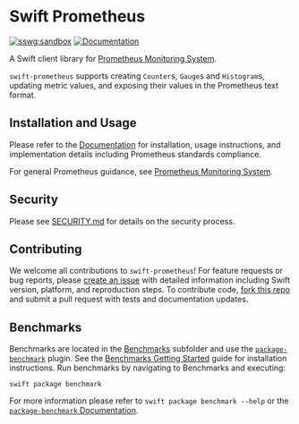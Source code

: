 # Swift Prometheus

[![sswg:sandbox](https://img.shields.io/badge/sswg-sandbox-yellow.svg)][SSWG-Incubation]
[![Documentation](http://img.shields.io/badge/read_the-docs-2196f3.svg)][Documentation]

A Swift client library for [Prometheus Monitoring System](https://github.com/prometheus/prometheus).

`swift-prometheus` supports creating `Counter`s, `Gauge`s and `Histogram`s, updating metric values, and exposing their values in the Prometheus text format.

## Installation and Usage

Please refer to the [Documentation][Documentation] for installation, usage instructions, and implementation details including Prometheus standards compliance.

For general Prometheus guidance, see [Prometheus Monitoring System][prometheus-docs].

## Security

Please see [SECURITY.md](SECURITY.md) for details on the security process.

## Contributing

We welcome all contributions to `swift-prometheus`! For feature requests or bug reports, please [create an issue](https://github.com/swift-server/swift-prometheus/issues/new) with detailed information including Swift version, platform, and reproduction steps. To contribute code, [fork this repo](https://github.com/swift-server/swift-prometheus/fork) and submit a pull request with tests and documentation updates.

## Benchmarks

Benchmarks are located in the [Benchmarks](/Benchmarks/) subfolder and use the [`package-benchmark`](https://github.com/ordo-one/package-benchmark) plugin. See the [Benchmarks Getting Started]((https://swiftpackageindex.com/ordo-one/package-benchmark/documentation/benchmark/gettingstarted#Installing-Prerequisites-and-Platform-Support)) guide for installation instructions. Run benchmarks by navigating to Benchmarks and executing:

```
swift package benchmark
```

For more information please refer to `swift package benchmark --help` or the [`package-benchmark` Documentation](https://swiftpackageindex.com/ordo-one/package-benchmark/documentation/benchmark).


[Documentation]: https://swiftpackageindex.com/swift-server/swift-prometheus/documentation/prometheus
[prometheus-docs]: https://prometheus.io/docs/introduction/overview/
[SSWG-Incubation]: https://www.swift.org/sswg/incubation-process.html
